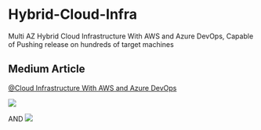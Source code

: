# Hybrid-Cloud-Infra
Multi AZ Hybrid Cloud Infrastructure With AWS and Azure DevOps, Capable of Pushing release on hundreds of target machines

## Medium Article
[@Cloud Infrastructure With AWS and Azure DevOps](https://medium.com/@basit-raza/designing-multi-az-hybrid-cloud-infrastructure-with-aws-and-azure-supporting-azure-pipeline-d04beae4ed7c)

![](https://i.ibb.co/Swwqphk/screencapture-medium-basit-raza-designing-multi-az-hybrid-cloud-infrastructure-with-aws-and-azure-su.png)


AND
![](https://i.ibb.co/Rj81cMP/screencapture-medium-basit-raza-designing-multi-az-hybrid-cloud-infrastructure-with-aws-and-azure-su.png)


